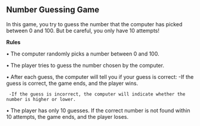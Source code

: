 ## **Number Guessing Game**

In this game, you try to guess the number that the computer has picked between 0 and 100. But be careful, you only have 10 attempts!


**Rules**

• The computer randomly picks a number between 0 and 100.

• The player tries to guess the number chosen by the computer.

• After each guess, the computer will tell you if your guess is correct:
     -If the guess is correct, the game ends, and the player wins.
     
     -If the guess is incorrect, the computer will indicate whether the number is higher or lower.
     
• The player has only 10 guesses. If the correct number is not found within 10 attempts, the game ends, and the player loses.
